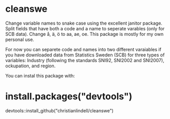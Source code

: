 # cleanswe

Change variable names to snake case using the excellent janitor package. Split fields that have both a code and a name to seperate varables (only for SCB data). Change å, ä, ö to aa, ae, oe. This package is mostly for my own personal use.

For now you can separete code and names into two different varaiables if you have downloaded data from Statistics Sweden (SCB) for three types of variables: Industry (following the standards SNI92, SNI2002 and SNI2007), ockupation, and region.

You can instal this package with:

# install.packages("devtools")
devtools::install_github("christianlindell/cleanswe")


